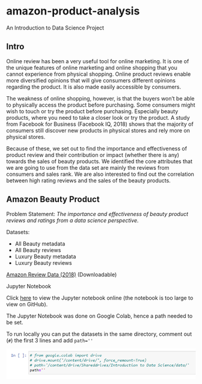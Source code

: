# amazon-product-analysis
An Introduction to Data Science Project

## Intro
Online review has been a very useful tool for online marketing. It is one of the unique features of online marketing and online shopping that you cannot experience from physical shopping. Online product reviews enable more diversified opinions that will give consumers different opinions regarding the product. It is also made easily accessible by consumers. 

The weakness of online shopping, however, is that the buyers won’t be able to physically access the product before purchasing. Some consumers might wish to touch or try
the product before purchasing. Especially beauty products, where you need to take a closer look or try the product. A study from Facebook for Business (Facebook IQ, 2018) shows that the majority of consumers still discover new products in physical stores and rely more on physical stores. 

Because of these, we set out to find the importance and effectiveness of product review and their contribution or impact (whether there is any) towards the sales of beauty
products. We identified the core attributes that we are going to use from the data set are mainly the reviews from consumers and sales rank. We are also interested to find out the correlation between high rating reviews and the sales of the beauty products.

## Amazon Beauty Product

Problem Statement:
*The importance and effectiveness of beauty product reviews and ratings from a data science perspective.*

Datasets:
- All Beauty metadata
- All Beauty reviews
- Luxury Beauty metadata
- Luxury Beauty reviews

[Amazon Review Data (2018)](http://deepyeti.ucsd.edu/jianmo/amazon/index.html) (Downloadable)



Jupyter Notebook

Click [here](https://nbviewer.jupyter.org/github/BingQuanChua/amazon-product-analysis/blob/main/Amazon%20Beauty%20Product.ipynb) to view the Jupyter notebook online (the notebook is too large to view on GitHub).

The Jupyter Notebook was done on Google Colab, hence a path needed to be set. 

To run locally you can put the datasets in the same directory, comment out (`#`) the first 3 lines and add `path=''`

![Set local path](https://github.com/BingQuanChua/amazon-product-analysis/blob/main/img/setpath.PNG?raw=true)






